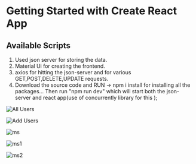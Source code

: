 # Getting Started with Create React App



## Available Scripts
1. Used json server for storing the data.
2. Material Ui for creating the frontend.
3. axios for hitting the json-server and for various GET,POST,DELETE,UPDATE requests.
4. Download the source code and RUN -> npm i install for installing all the packages... Then run "npm run dev" which will start both the json-server and react app(use of concurrently library for this );

 ![All Users](/imagesg/machstatz1.png)
 
 ![Add Users](/img/machstatz2.png)
 
 ![ms](/img/machstatz3.png)
 
 ![ms1](/img/machstatz4.png)
 
 ![ms2](/img/machstatz5.png)
 
